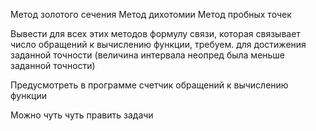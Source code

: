Метод золотого сечения
Метод дихотомии
Метод пробных точек

Вывести для всех этих методов формулу связи, которая связывает число обращений к вычислению функции, требуем. для достижения заданной точности (величина интервала неопред была меньше заданной точности)

Предусмотреть в программе счетчик обращений к вычислению функции

Можно чуть чуть править задачи
